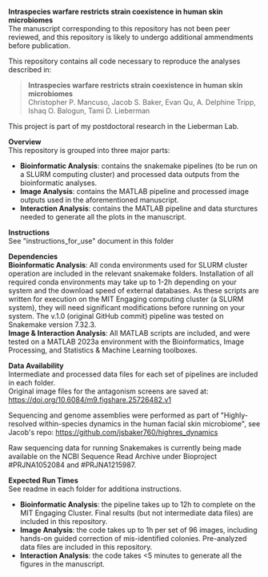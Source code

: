 **Intraspecies warfare restricts strain coexistence in human skin microbiomes** \
The manuscript corresponding to this repository has not been peer reviewed, and this repository is likely to undergo additional ammendments before publication.

This repository contains all code necessary to reproduce the analyses described in:

> **Intraspecies warfare restricts strain coexistence in human skin microbiomes** \
> Christopher P. Mancuso, Jacob S. Baker, Evan Qu, A. Delphine Tripp, Ishaq O. Balogun, Tami D. Lieberman

This project is part of my postdoctoral research in the Lieberman Lab.

**Overview** \
This repository is grouped into three major parts:
- **Bioinformatic Analysis**: contains the snakemake pipelines (to be run on a SLURM computing cluster) and processed data outputs from the bioinformatic analyses. 
- **Image Analysis**: contains the MATLAB pipeline and processed image outputs used in the aforementioned manuscript. 
- **Interaction Analysis**: contains the MATLAB pipeline and data sturctures needed to generate all the plots in the manuscript. 

**Instructions** \
See "instructions_for_use" document in this folder

**Dependencies** \
**Bioinformatic Analysis**: All conda environments used for SLURM cluster operation are included in the relevant snakemake folders. Installation of all required conda environments may take up to 1-2h depending on your system and the download speed of external databases. As these scripts are written for execution on the MIT Engaging computing cluster (a SLURM system), they will need significant modifications before running on your system. The v.1.0 (original GitHub commit) pipeline was tested on Snakemake version 7.32.3. \
**Image & Interaction Analysis**: All MATLAB scripts are included, and were tested on a MATLAB 2023a environment with the Bioinformatics, Image Processing, and Statistics & Machine Learning toolboxes.

**Data Availability** \
Intermediate and processed data files for each set of pipelines are included in each folder. \
Original image files for the antagonism screens are saved at: https://doi.org/10.6084/m9.figshare.25726482.v1

Sequencing and genome assemblies were performed as part of "Highly-resolved within-species dynamics in the human facial skin microbiome", see Jacob's repo: https://github.com/jsbaker760/highres_dynamics 

Raw sequencing data for running Snakemakes is currently being made available on the NCBI Sequence Read Archive under Bioproject #PRJNA1052084 and #PRJNA1215987.

**Expected Run Times** \
See readme in each folder for additiona instructions.
- **Bioinformatic Analysis**: the pipeline takes up to 12h to complete on the MIT Engaging Cluster. Final results (but not intermediate data files) are included in this repository.
- **Image Analysis**: the code takes up to 1h per set of 96 images, including hands-on guided correction of mis-identified colonies. Pre-analyzed data files are included in this repository.
- **Interaction Analysis**: the code takes <5 minutes to generate all the figures in the manuscript.
